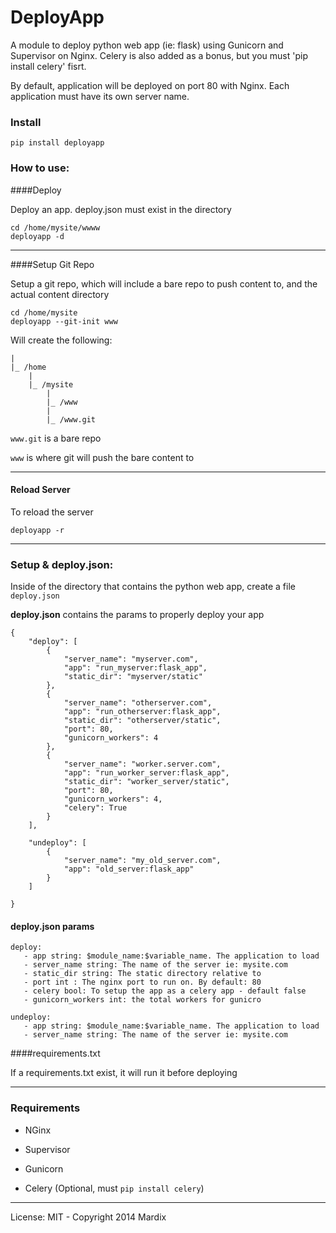 # DeployApp

A module to deploy python web app (ie: flask) using Gunicorn and Supervisor on Nginx.
Celery is also added as a bonus, but you must 'pip install celery' fisrt.

By default, application will be deployed on port 80 with Nginx. Each application must have its own server name.


### Install

	pip install deployapp


### How to use:

####Deploy

Deploy an app. deploy.json must exist in the directory

	cd /home/mysite/wwww
	deployapp -d


---

####Setup Git Repo

Setup a git repo, which will include a bare repo to push content to, and the actual content directory

    cd /home/mysite
    deployapp --git-init www


Will create the following:

    |
    |_ /home
        |
        |_ /mysite
            |
            |_ /www
            |
            |_ /www.git


`www.git` is a bare repo

`www` is where git will push the bare content to

---

#### Reload Server

To reload the server

	deployapp -r




---

### Setup & deploy.json:


Inside of the directory that contains the python web app, create a file `deploy.json`


**deploy.json** contains the params to properly deploy your app


    {
        "deploy": [
            {
                "server_name": "myserver.com",
                "app": "run_myserver:flask_app",
                "static_dir": "myserver/static"
            },
            {
                "server_name": "otherserver.com",
                "app": "run_otherserver:flask_app",
                "static_dir": "otherserver/static",
                "port": 80,
                "gunicorn_workers": 4
            },
            {
                "server_name": "worker.server.com",
                "app": "run_worker_server:flask_app",
                "static_dir": "worker_server/static",
                "port": 80,
                "gunicorn_workers": 4,
                "celery": True
            }
        ],

        "undeploy": [
            {
                "server_name": "my_old_server.com",
                "app": "old_server:flask_app"
            }
        ]

    }



#### deploy.json params


	deploy:
       - app string: $module_name:$variable_name. The application to load
       - server_name string: The name of the server ie: mysite.com
       - static_dir string: The static directory relative to
       - port int : The nginx port to run on. By default: 80
       - celery bool: To setup the app as a celery app - default false
       - gunicorn_workers int: the total workers for gunicro

	undeploy:
       - app string: $module_name:$variable_name. The application to load
       - server_name string: The name of the server ie: mysite.com


####requirements.txt

If a requirements.txt exist, it will run it before deploying


---

### Requirements

- NGinx

- Supervisor
 
- Gunicorn

- Celery (Optional, must `pip install celery`)

---

License: MIT - Copyright 2014 Mardix
